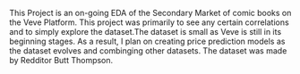 This Project is an on-going EDA of the Secondary Market of comic books on the Veve Platform. This project was primarily to see any certain correlations and to simply explore the dataset.The dataset is small as Veve is still in its beginning stages. As a result, I plan on creating price prediction models as the dataset evolves and combinging other datasets. The dataset was made by Redditor Butt Thompson.

